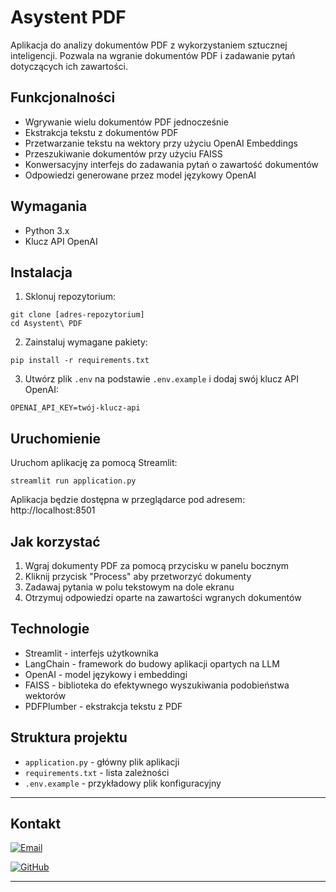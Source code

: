# Asystent PDF

Aplikacja do analizy dokumentów PDF z wykorzystaniem sztucznej inteligencji. Pozwala na wgranie dokumentów PDF i zadawanie pytań dotyczących ich zawartości.

## Funkcjonalności

- Wgrywanie wielu dokumentów PDF jednocześnie
- Ekstrakcja tekstu z dokumentów PDF
- Przetwarzanie tekstu na wektory przy użyciu OpenAI Embeddings
- Przeszukiwanie dokumentów przy użyciu FAISS
- Konwersacyjny interfejs do zadawania pytań o zawartość dokumentów
- Odpowiedzi generowane przez model językowy OpenAI

## Wymagania

- Python 3.x
- Klucz API OpenAI

## Instalacja

1. Sklonuj repozytorium:

```
git clone [adres-repozytorium]
cd Asystent\ PDF
```

2. Zainstaluj wymagane pakiety:

```
pip install -r requirements.txt
```

3. Utwórz plik `.env` na podstawie `.env.example` i dodaj swój klucz API OpenAI:

```
OPENAI_API_KEY=twój-klucz-api
```

## Uruchomienie

Uruchom aplikację za pomocą Streamlit:

```
streamlit run application.py
```

Aplikacja będzie dostępna w przeglądarce pod adresem: http://localhost:8501

## Jak korzystać

1. Wgraj dokumenty PDF za pomocą przycisku w panelu bocznym
2. Kliknij przycisk "Process" aby przetworzyć dokumenty
3. Zadawaj pytania w polu tekstowym na dole ekranu
4. Otrzymuj odpowiedzi oparte na zawartości wgranych dokumentów

## Technologie

- Streamlit - interfejs użytkownika
- LangChain - framework do budowy aplikacji opartych na LLM
- OpenAI - model językowy i embeddingi
- FAISS - biblioteka do efektywnego wyszukiwania podobieństwa wektorów
- PDFPlumber - ekstrakcja tekstu z PDF

## Struktura projektu

- `application.py` - główny plik aplikacji
- `requirements.txt` - lista zależności
- `.env.example` - przykładowy plik konfiguracyjny

---

## Kontakt

[![Email](https://img.shields.io/badge/Email-Napisz%20do%20mnie-blue?style=for-the-badge&logo=gmail&logoColor=white)](mailto:netdark_1966@op.pl)

[![GitHub](https://img.shields.io/badge/GitHub-Darek1966-181717?style=for-the-badge&logo=github&logoColor=white)](https://github.com/Darek1966)

---
